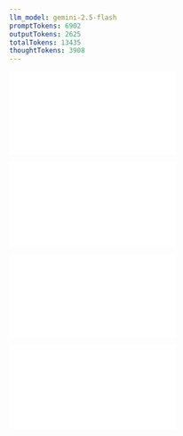 ```yaml
---
llm_model: gemini-2.5-flash
promptTokens: 6902
outputTokens: 2625
totalTokens: 13435
thoughtTokens: 3908
---
```


![@](steps/prompt.875bd51d.md)

![@](steps/file.1cc355a5.md)

![@](steps/file.207f517d.md)

![@](steps/response.ea17a6be.md)